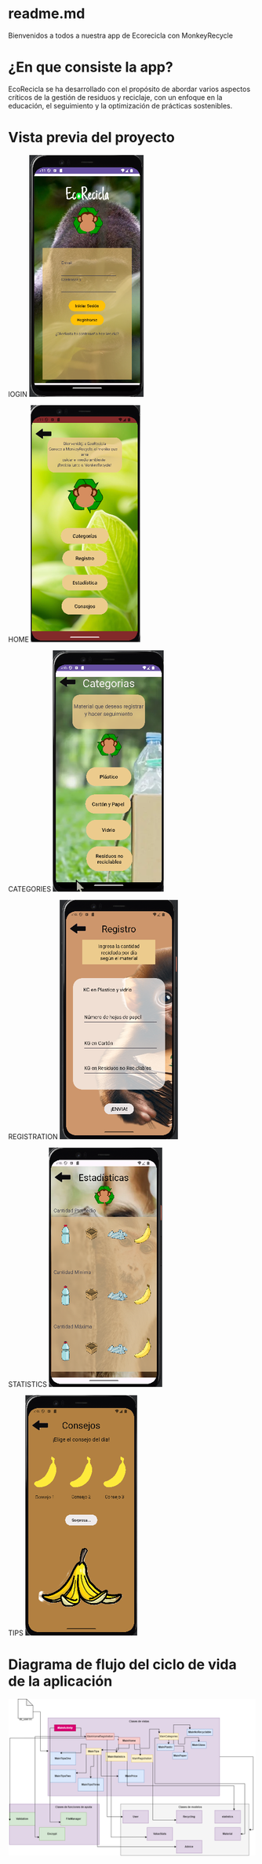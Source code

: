 # readme.md
Bienvenidos a todos a nuestra app de Ecorecicla con MonkeyRecycle

# ¿En que consiste la app?
EcoRecicla se ha desarrollado con el propósito de abordar varios aspectos críticos de la gestión de residuos y reciclaje, con un enfoque en la educación, el seguimiento y la optimización de prácticas sostenibles.

# Vista previa del proyecto

lOGIN
![login.png](Image_readme/login.png)

HOME
![home.png](Image_readme/home.png)

CATEGORIES
![categories.png](Image_readme/categories.png)

REGISTRATION
![registration.png](Image_readme/registration.png)

STATISTICS
![statistics.png](Image_readme/statistics.png)

TIPS
![tips.png](Image_readme/tips.png)

# Diagrama de flujo del ciclo de vida de la aplicación

![diagramaciclodevida.png](Image_readme/diagramaciclodevida.png)